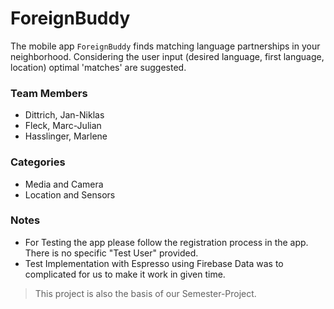ForeignBuddy
=============

The mobile app `ForeignBuddy` finds matching language partnerships in your neighborhood.
Considering the user input (desired language, first language, location) optimal 'matches' are suggested. 


### Team Members

- Dittrich, Jan-Niklas
- Fleck, Marc-Julian
- Hasslinger, Marlene 


### Categories

- Media and Camera
- Location and Sensors


### Notes

- For Testing the app please follow the registration process in the app. There is no specific "Test User" provided.
- Test Implementation with Espresso using Firebase Data was to complicated for us to make it work in given time.

> This project is also the basis of our Semester-Project.